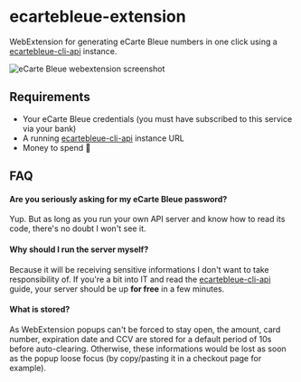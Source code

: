 # ecartebleue-extension

WebExtension for generating eCarte Bleue numbers in one click using a [ecartebleue-cli-api](https://github.com/raphaelyancey/ecartebleue-cli-api) instance.

<img src="https://images2.imgbox.com/6a/a6/bIQzNw0n_o.png" alt="eCarte Bleue webextension screenshot" />

## Requirements

- Your eCarte Bleue credentials (you must have subscribed to this service via your bank)
- A running [ecartebleue-cli-api](https://github.com/raphaelyancey/ecartebleue-cli-api) instance URL
- Money to spend 💸

## FAQ

#### Are you seriously asking for my eCarte Bleue password?
Yup. But as long as you run your own API server and know how to read its code, there's no doubt I won't see it.

#### Why should I run the server myself?
Because it will be receiving sensitive informations I don't want to take responsibility of. If you're a bit into IT and read the [ecartebleue-cli-api](https://github.com/raphaelyancey/ecartebleue-cli-api) guide, your server should be up **for free** in a few minutes.

#### What is stored?
As WebExtension popups can't be forced to stay open, the amount, card number, expiration date and CCV are stored for a default period of 10s before auto-clearing. Otherwise, these informations would be lost as soon as the popup loose focus (by copy/pasting it in a checkout page for example).
